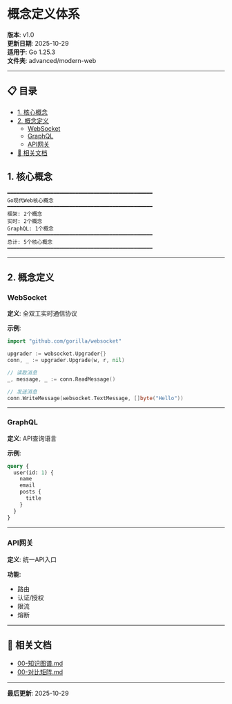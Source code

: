 ﻿# 概念定义体系

**版本**: v1.0  
**更新日期**: 2025-10-29  
**适用于**: Go 1.25.3  
**文件夹**: advanced/modern-web

---

## 📋 目录


- [1. 核心概念](#1.-核心概念)
- [2. 概念定义](#概念定义体系)
  - [WebSocket](#websocket)
  - [GraphQL](#graphql)
  - [API网关](#api网关)
- [🔗 相关文档](#相关文档)

## 1. 核心概念

```text
━━━━━━━━━━━━━━━━━━━━━━━━━━━━━━━━━━━━━━━━━━━━━━━
Go现代Web核心概念
━━━━━━━━━━━━━━━━━━━━━━━━━━━━━━━━━━━━━━━━━━━━━━━
框架: 2个概念
实时: 2个概念
GraphQL: 1个概念
━━━━━━━━━━━━━━━━━━━━━━━━━━━━━━━━━━━━━━━━━━━━━━━
总计: 5个核心概念
━━━━━━━━━━━━━━━━━━━━━━━━━━━━━━━━━━━━━━━━━━━━━━━
```

---

## 2. 概念定义

### WebSocket

**定义**: 全双工实时通信协议

**示例**:
```go
import "github.com/gorilla/websocket"

upgrader := websocket.Upgrader{}
conn, _ := upgrader.Upgrade(w, r, nil)

// 读取消息
_, message, _ := conn.ReadMessage()

// 发送消息
conn.WriteMessage(websocket.TextMessage, []byte("Hello"))
```

---

### GraphQL

**定义**: API查询语言

**示例**:
```graphql
query {
  user(id: 1) {
    name
    email
    posts {
      title
    }
  }
}
```

---

### API网关

**定义**: 统一API入口

**功能**:
- 路由
- 认证/授权
- 限流
- 熔断

---

## 🔗 相关文档

- [00-知识图谱.md](./00-知识图谱.md)
- [00-对比矩阵.md](./00-对比矩阵.md)

---

**最后更新**: 2025-10-29

